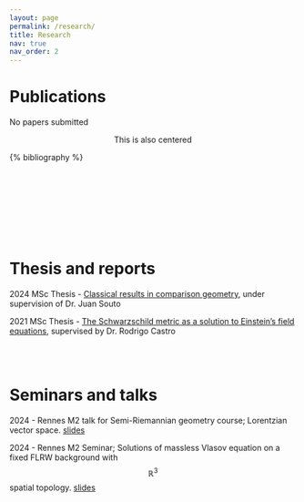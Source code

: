 ```yaml
---
layout: page
permalink: /research/
title: Research
nav: true
nav_order: 2
---
```

 <h1 style="font-size:2em; font-weight:bold;">Publications</h1> 

No papers submitted    

<div style="text-align: center;">
This is also centered
</div>


<!-- _pages/research.md -->
<div class="publications">

{% bibliography %}

</div>

<br> <br>
---
<br> <br>
<h1 style="font-size:2em; font-weight:bold;">Thesis and reports</h1> 

2024 MSc Thesis - [Classical results in comparison geometry](victorfuentesl.github.io/assets/pdf/Classical_results_in_comparison_geometry__Mémoire_M2__FUENTES_Victor.pdf), under supervision of Dr. Juan Souto

2021 MSc Thesis - [The Schwarzschild metric as a solution to Einstein’s field equations](victorfuentesl.github.io/assets/pdf/Abstract.pdf), supervised by Dr. Rodrigo Castro

<br> <br>
<h1 style="font-size:2em; font-weight:bold;">Seminars and talks</h1> 
 
   2024 - Rennes M2 talk for Semi-Riemannian geometry course; Lorentzian vector space. [slides](https://victorfuentesl.github.io/assets/pdf/Semi_Riemannian_Geometry_beamer.pdf)

   2024 - Rennes M2 Seminar; Solutions of massless Vlasov equation on a fixed FLRW background with $$\mathbb{R}^3$$ spatial topology. [slides](https://victorfuentesl.github.io/assets/pdf/Seminar_M2_Beamer-2.pdf)

 
